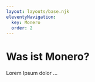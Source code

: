 ```yaml
---
layout: layouts/base.njk
eleventyNavigation:
  key: Monero
  order: 2
---
```

# Was ist Monero?

Lorem Ipsum dolor ...
